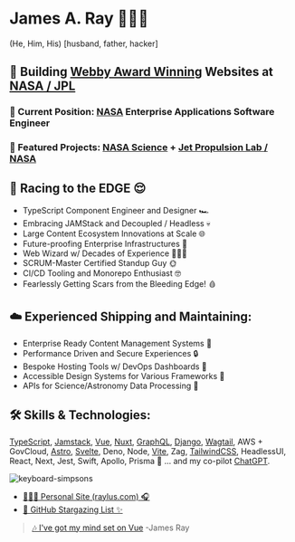 # James A. Ray 👨‍💻🐐
(He, Him, His) [husband, father, hacker]

## 🚀 Building [Webby Award Winning](https://winners.webbyawards.com/2023/websites-and-mobile-sites/general-websites-and-mobile-sites/science/249075/nasas-jet-propulsion-laboratory-website) Websites at [**NASA / JPL**](https://www.jpl.nasa.gov)

### 💼 Current Position: [NASA](https://nasa.gov/) Enterprise Applications Software Engineer
### 🌟 Featured Projects: [NASA Science](https://science.nasa.gov/) + [Jet Propulsion Lab / NASA](https://jpl.nasa.gov/)

## 🏁 Racing to the EDGE 😌
- TypeScript Component Engineer and Designer 🏎️
- Embracing JAMStack and Decoupled / Headless 💀
- Large Content Ecosystem Innovations at Scale 🌐
- Future-proofing Enterprise Infrastructures 🔮
- Web Wizard w/ Decades of Experience 🧙🏻‍♂️
- SCRUM-Master Certified Standup Guy 🌞
- CI/CD Tooling and Monorepo Enthusiast 🤓
- Fearlessly Getting Scars from the Bleeding Edge! 🩸

## ☁️ Experienced Shipping and Maintaining:
- Enterprise Ready Content Management Systems 🧠
- Performance Driven and Secure Experiences 🔒
- Bespoke Hosting Tools w/ DevOps Dashboards 🚨
- Accessible Design Systems for Various Frameworks 🦮
- APIs for Science/Astronomy Data Processing 📡

## 🛠️ Skills & Technologies:
[TypeScript](https://www.typescriptlang.org/), [Jamstack](https://jamstack.org/), [Vue](https://vuejs.org/), [Nuxt](https://nuxt.com/), [GraphQL](https://graphql.org/), [Django](https://www.djangoproject.com/), [Wagtail](https://wagtail.org/), AWS + GovCloud, [Astro](https://astro.build/), [Svelte](https://svelte.dev/), Deno, Node, [Vite](https://vitejs.dev/), Zag, [TailwindCSS](https://tailwindcss.com/), HeadlessUI, React, Next, Jest, Swift, Apollo, Prisma 🤖 ... and my co-pilot [ChatGPT](https://openai.com/chatgpt/).

![keyboard-simpsons](https://user-images.githubusercontent.com/1471894/180178352-1720e97a-1f98-401c-947e-d9dab25ef4f3.gif)

- [👨🏻‍🎤 Personal Site (raylus.com) 🎧](https://www.raylus.com)
- [🌠 GitHub Stargazing List ✨](https://github.com/jamesray?tab=stars)

> [🎶 I've got my mind set on Vue](https://www.youtube.com/watch?v=k68Fob0QA_k)
> -James Ray

